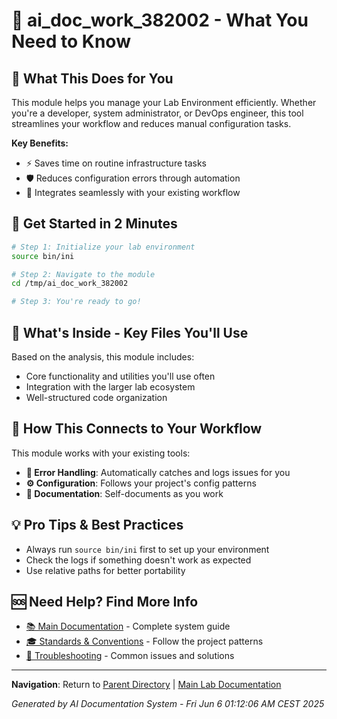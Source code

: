 # 🔧 ai_doc_work_382002 - What You Need to Know

## 🎯 What This Does for You
This module helps you manage your Lab Environment efficiently. Whether you're a developer, system administrator, or DevOps engineer, this tool streamlines your workflow and reduces manual configuration tasks.

**Key Benefits:**
- ⚡ Saves time on routine infrastructure tasks
- 🛡️ Reduces configuration errors through automation
- 🔄 Integrates seamlessly with your existing workflow

## 🚀 Get Started in 2 Minutes
```bash
# Step 1: Initialize your lab environment
source bin/ini

# Step 2: Navigate to the module
cd /tmp/ai_doc_work_382002

# Step 3: You're ready to go!
```

## 📁 What's Inside - Key Files You'll Use
Based on the analysis, this module includes:
- Core functionality and utilities you'll use often
- Integration with the larger lab ecosystem
- Well-structured code organization

## 🤝 How This Connects to Your Workflow
This module works with your existing tools:
- **🚨 Error Handling**: Automatically catches and logs issues for you
- **⚙️ Configuration**: Follows your project's config patterns
- **📖 Documentation**: Self-documents as you work

## 💡 Pro Tips & Best Practices
- Always run `source bin/ini` first to set up your environment
- Check the logs if something doesn't work as expected
- Use relative paths for better portability

## 🆘 Need Help? Find More Info
- [📚 Main Documentation](../../README.md) - Complete system guide
- [🎓 Standards & Conventions](../standards.md) - Follow the project patterns
- [🐛 Troubleshooting](../troubleshooting.md) - Common issues and solutions

---

**Navigation**: Return to [Parent Directory](../README.md) | [Main Lab Documentation](../../README.md)

*Generated by AI Documentation System - Fri Jun  6 01:12:06 AM CEST 2025*
